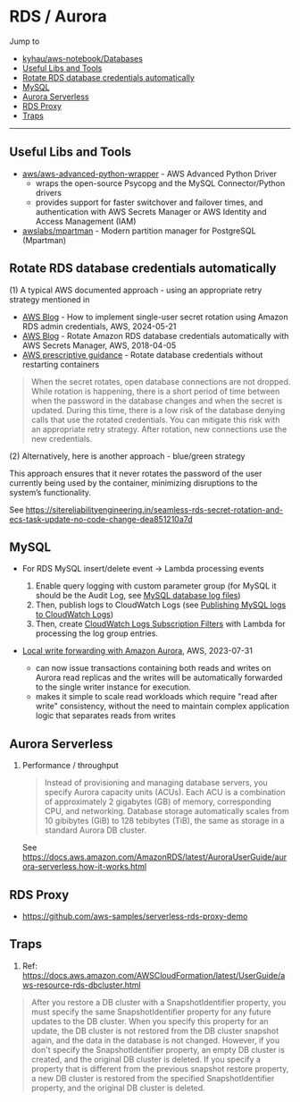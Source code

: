 # RDS / Aurora

Jump to
- [kyhau/aws-notebook/Databases](https://github.com/kyhau/aws-notebook/blob/main/Databases.md)
- [Useful Libs and Tools](#useful-libs-and-tools)
- [Rotate RDS database credentials automatically](#rotate-rds-database-credentials-automatically)
- [MySQL](#mysql)
- [Aurora Serverless](#aurora-serverless)
- [RDS Proxy](#rds-proxy)
- [Traps](#traps)

---

## Useful Libs and Tools

- [aws/aws-advanced-python-wrapper](https://github.com/aws/aws-advanced-python-wrapper) - AWS Advanced Python Driver
    - wraps the open-source Psycopg and the MySQL Connector/Python drivers
    - provides support for faster switchover and failover times, and authentication with AWS Secrets Manager or AWS Identity and Access Management (IAM)
- [awslabs/mpartman](https://github.com/awslabs/mpartman) - Modern partition manager for PostgreSQL (Mpartman)

## Rotate RDS database credentials automatically

(1)  A typical AWS documented approach - using an appropriate retry strategy
mentioned in
- [AWS Blog](https://aws.amazon.com/blogs/security/how-to-implement-single-user-secret-rotation-using-amazon-rds-admin-credentials/) - How to implement single-user secret rotation using Amazon RDS admin credentials, AWS, 2024-05-21
- [AWS Blog](https://aws.amazon.com/blogs/security/rotate-amazon-rds-database-credentials-automatically-with-aws-secrets-manager/) - Rotate Amazon RDS database credentials automatically with AWS Secrets Manager, AWS, 2018-04-05
- [AWS prescriptive guidance](https://docs.aws.amazon.com/prescriptive-guidance/latest/patterns/rotate-database-credentials-without-restarting-containers.html) - Rotate database credentials without restarting containers

> When the secret rotates, open database connections are not dropped. While rotation is happening, there is a short period of time between when the password in the database changes and when the secret is updated. During this time, there is a low risk of the database denying calls that use the rotated credentials. You can mitigate this risk with an appropriate retry strategy. After rotation, new connections use the new credentials.


(2) Alternatively, here is another approach - blue/green strategy

This approach ensures that it never rotates the password of the user currently being used by the container, minimizing disruptions to the system’s functionality.

See https://sitereliabilityengineering.in/seamless-rds-secret-rotation-and-ecs-task-update-no-code-change-dea851210a7d


## MySQL

- For RDS MySQL insert/delete event -> Lambda processing events
    1. Enable query logging with custom parameter group (for MySQL it should be the Audit Log, see [MySQL database log files](https://docs.aws.amazon.com/AmazonRDS/latest/UserGuide/USER_LogAccess.Concepts.MySQL.html#USER_LogAccess.MySQL.Auditlog))
    2. Then, publish logs to CloudWatch Logs (see [Publishing MySQL logs to CloudWatch Logs](https://docs.aws.amazon.com/AmazonRDS/latest/UserGuide/USER_LogAccess.Concepts.MySQL.html#USER_LogAccess.MySQL.Auditlog))
    3. Then, create [CloudWatch Logs Subscription Filters](https://docs.aws.amazon.com/AmazonCloudWatch/latest/logs/SubscriptionFilters.html) with Lambda for processing the log group entries.

- [Local write forwarding with Amazon Aurora](https://aws.amazon.com/blogs/database/local-write-forwarding-with-amazon-aurora/), AWS, 2023-07-31
    - can now issue transactions containing both reads and writes on Aurora read replicas and the writes will be automatically forwarded to the single writer instance for execution.
    - makes it simple to scale read workloads which require "read after write" consistency, without the need to maintain complex application logic that separates reads from writes


## Aurora Serverless

1. Performance / throughput
    > Instead of provisioning and managing database servers, you specify Aurora capacity units (ACUs). Each ACU is a combination of approximately 2 gigabytes (GB) of memory, corresponding CPU, and networking. Database storage automatically scales from 10 gibibytes (GiB) to 128 tebibytes (TiB), the same as storage in a standard Aurora DB cluster.

    See https://docs.aws.amazon.com/AmazonRDS/latest/AuroraUserGuide/aurora-serverless.how-it-works.html


## RDS Proxy
- https://github.com/aws-samples/serverless-rds-proxy-demo



## Traps

1. Ref: https://docs.aws.amazon.com/AWSCloudFormation/latest/UserGuide/aws-resource-rds-dbcluster.html
> After you restore a DB cluster with a SnapshotIdentifier property, you must specify the same SnapshotIdentifier property for any future updates to the DB cluster. When you specify this property for an update, the DB cluster is not restored from the DB cluster snapshot again, and the data in the database is not changed. However, if you don't specify the SnapshotIdentifier property, an empty DB cluster is created, and the original DB cluster is deleted. If you specify a property that is different from the previous snapshot restore property, a new DB cluster is restored from the specified SnapshotIdentifier property, and the original DB cluster is deleted.
